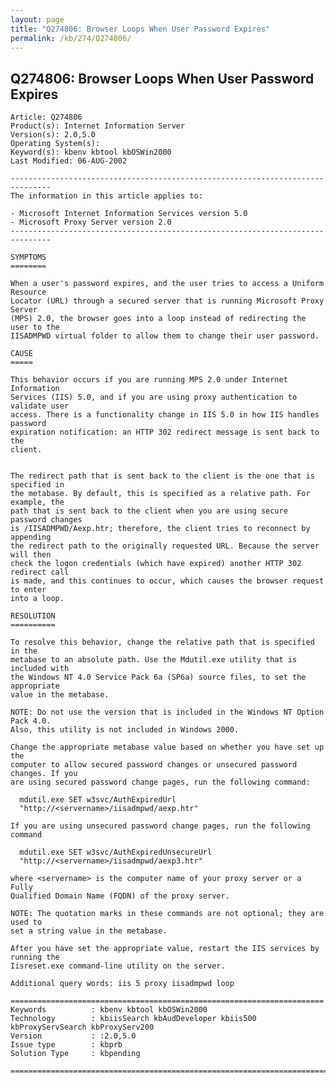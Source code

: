 ```yaml
---
layout: page
title: "Q274806: Browser Loops When User Password Expires"
permalink: /kb/274/Q274806/
---
```


## Q274806: Browser Loops When User Password Expires

	Article: Q274806
	Product(s): Internet Information Server
	Version(s): 2.0,5.0
	Operating System(s): 
	Keyword(s): kbenv kbtool kbOSWin2000
	Last Modified: 06-AUG-2002
	
	-------------------------------------------------------------------------------
	The information in this article applies to:
	
	- Microsoft Internet Information Services version 5.0 
	- Microsoft Proxy Server version 2.0 
	-------------------------------------------------------------------------------
	
	SYMPTOMS
	========
	
	When a user's password expires, and the user tries to access a Uniform Resource
	Locator (URL) through a secured server that is running Microsoft Proxy Server
	(MPS) 2.0, the browser goes into a loop instead of redirecting the user to the
	IISADMPWD virtual folder to allow them to change their user password.
	
	CAUSE
	=====
	
	This behavior occurs if you are running MPS 2.0 under Internet Information
	Services (IIS) 5.0, and if you are using proxy authentication to validate user
	access. There is a functionality change in IIS 5.0 in how IIS handles password
	expiration notification: an HTTP 302 redirect message is sent back to the
	client.
	
	
	The redirect path that is sent back to the client is the one that is specified in
	the metabase. By default, this is specified as a relative path. For example, the
	path that is sent back to the client when you are using secure password changes
	is /IISADMPWD/Aexp.htr; therefore, the client tries to reconnect by appending
	the redirect path to the originally requested URL. Because the server will then
	check the logon credentials (which have expired) another HTTP 302 redirect call
	is made, and this continues to occur, which causes the browser request to enter
	into a loop.
	
	RESOLUTION
	==========
	
	To resolve this behavior, change the relative path that is specified in the
	metabase to an absolute path. Use the Mdutil.exe utility that is included with
	the Windows NT 4.0 Service Pack 6a (SP6a) source files, to set the appropriate
	value in the metabase.
	
	NOTE: Do not use the version that is included in the Windows NT Option Pack 4.0.
	Also, this utility is not included in Windows 2000.
	
	Change the appropriate metabase value based on whether you have set up the
	computer to allow secured password changes or unsecured password changes. If you
	are using secured password change pages, run the following command:
	
	  mdutil.exe SET w3svc/AuthExpiredUrl
	  "http://<servername>/iisadmpwd/aexp.htr"
	
	If you are using unsecured password change pages, run the following command
	
	  mdutil.exe SET w3svc/AuthExpiredUnsecureUrl
	  "http://<servername>/iisadmpwd/aexp3.htr"
	
	where <servername> is the computer name of your proxy server or a Fully
	Qualified Domain Name (FQDN) of the proxy server.
	
	NOTE: The quotation marks in these commands are not optional; they are used to
	set a string value in the metabase.
	
	After you have set the appropriate value, restart the IIS services by running the
	Iisreset.exe command-line utility on the server.
	
	Additional query words: iis 5 proxy iisadmpwd loop
	
	======================================================================
	Keywords          : kbenv kbtool kbOSWin2000 
	Technology        : kbiisSearch kbAudDeveloper kbiis500 kbProxyServSearch kbProxyServ200
	Version           : :2.0,5.0
	Issue type        : kbprb
	Solution Type     : kbpending
	
	=============================================================================
	
